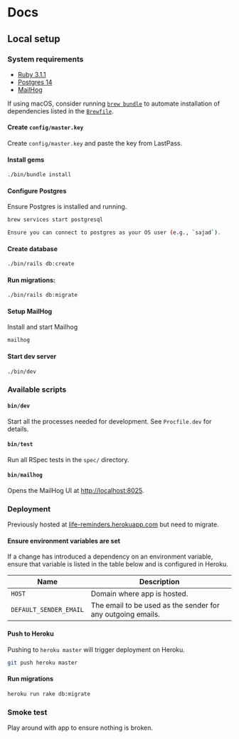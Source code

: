# Docs

## Local setup

### System requirements

- [Ruby 3.1.1](https://www.ruby-lang.org)
- [Postgres 14](https://www.postgresql.org/)
- [MailHog](https://github.com/mailhog/MailHog)

If using macOS, consider
running [`brew bundle`](https://github.com/Homebrew/homebrew-bundle)
to automate installation of dependencies listed in the [`Brewfile`](Brewfile).

#### Create `config/master.key`

Create `config/master.key` and paste the key from LastPass.

#### Install gems

```bash
./bin/bundle install
```

#### Configure Postgres

Ensure Postgres is installed and running.

 ```bash
 brew services start postgresql
 
Ensure you can connect to postgres as your OS user (e.g., `sajad`).
 ```

#### Create database

```bash
./bin/rails db:create
```

#### Run migrations:

```bash
./bin/rails db:migrate
```

#### Setup MailHog

Install and start Mailhog

```bash
mailhog
```

#### Start dev server

```bash
./bin/dev
```

### Available scripts

#### `bin/dev`

Start all the processes needed for development. See `Procfile.dev` for details.

#### `bin/test`

Run all RSpec tests in the `spec/` directory.

#### `bin/mailhog`

Opens the MailHog UI at [http://localhost:8025](http://localhost:8025). 

### Deployment

Previously hosted at 
[life-reminders.herokuapp.com](https://life-reminders.herokuapp.com/) but need to migrate.

#### Ensure environment variables are set

If a change has introduced a dependency on an environment variable, ensure 
that variable is listed in the table below and is configured in Heroku.

| Name                   | Description                                                  |
|------------------------|--------------------------------------------------------------|
| `HOST`                 | Domain where app is hosted.                                  |
| `DEFAULT_SENDER_EMAIL` | The email to be used as the sender for any outgoing emails.  |

#### Push to Heroku

Pushing to `heroku master` will trigger deployment on Heroku.

```bash
git push heroku master
```

#### Run migrations

```bash
heroku run rake db:migrate
```

### Smoke test
Play around with app to ensure nothing is broken.
